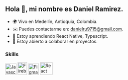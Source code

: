 
Hola 👋, mi nombre es Daniel Ramirez. 
------------------------

- 🌍 Vivo en Medellín, Antioquia, Colombia.
- ✉️ Puedes contactarme en: [danielru9715@gmail.com](mailto:danielru9715@gmail.com).
- 🧠 Estoy aprendiendo React Native, Typescript.
- 🤝 Estoy abierto a colaborar en proyectos.

### Skills

<p align="left">
<a href="https://developer.mozilla.org/en-US/docs/Web/JavaScript" target="_blank" rel="noreferrer"><img src="https://raw.githubusercontent.com/danielcranney/readme-generator/main/public/icons/skills/javascript-colored.svg" width="36" height="36" alt="Javascript" /></a>
<a href="https://firebase.google.com/?hl=es-419" target="_blank" rel="noreferrer"><img src="https://seeklogo.com/images/F/firebase-logo-402F407EE0-seeklogo.com.png" width="30" height="40" alt="Firebase" /></a>
  <a href="https://www.figma.com/" target="_blank" rel="noreferrer"><img src="https://upload.wikimedia.org/wikipedia/commons/thumb/3/33/Figma-logo.svg/1667px-Figma-logo.svg.png" width="34" height="36" alt="Figma" /></a>
<a href="https://es.reactjs.org/" target="_blank" rel="noreferrer"><img src="https://upload.wikimedia.org/wikipedia/commons/thumb/a/a7/React-icon.svg/539px-React-icon.svg.png" width="40" height="40" alt="React" /></a>
</p>
